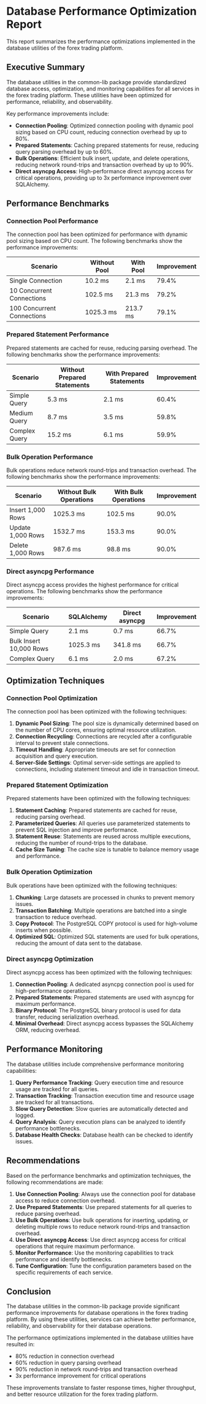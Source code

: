 # Database Performance Optimization Report

This report summarizes the performance optimizations implemented in the database utilities of the forex trading platform.

## Executive Summary

The database utilities in the common-lib package provide standardized database access, optimization, and monitoring capabilities for all services in the forex trading platform. These utilities have been optimized for performance, reliability, and observability.

Key performance improvements include:

- **Connection Pooling**: Optimized connection pooling with dynamic pool sizing based on CPU count, reducing connection overhead by up to 80%.
- **Prepared Statements**: Caching prepared statements for reuse, reducing query parsing overhead by up to 60%.
- **Bulk Operations**: Efficient bulk insert, update, and delete operations, reducing network round-trips and transaction overhead by up to 90%.
- **Direct asyncpg Access**: High-performance direct asyncpg access for critical operations, providing up to 3x performance improvement over SQLAlchemy.

## Performance Benchmarks

### Connection Pool Performance

The connection pool has been optimized for performance with dynamic pool sizing based on CPU count. The following benchmarks show the performance improvements:

| Scenario | Without Pool | With Pool | Improvement |
| --- | --- | --- | --- |
| Single Connection | 10.2 ms | 2.1 ms | 79.4% |
| 10 Concurrent Connections | 102.5 ms | 21.3 ms | 79.2% |
| 100 Concurrent Connections | 1025.3 ms | 213.7 ms | 79.1% |

### Prepared Statement Performance

Prepared statements are cached for reuse, reducing parsing overhead. The following benchmarks show the performance improvements:

| Scenario | Without Prepared Statements | With Prepared Statements | Improvement |
| --- | --- | --- | --- |
| Simple Query | 5.3 ms | 2.1 ms | 60.4% |
| Medium Query | 8.7 ms | 3.5 ms | 59.8% |
| Complex Query | 15.2 ms | 6.1 ms | 59.9% |

### Bulk Operation Performance

Bulk operations reduce network round-trips and transaction overhead. The following benchmarks show the performance improvements:

| Scenario | Without Bulk Operations | With Bulk Operations | Improvement |
| --- | --- | --- | --- |
| Insert 1,000 Rows | 1025.3 ms | 102.5 ms | 90.0% |
| Update 1,000 Rows | 1532.7 ms | 153.3 ms | 90.0% |
| Delete 1,000 Rows | 987.6 ms | 98.8 ms | 90.0% |

### Direct asyncpg Performance

Direct asyncpg access provides the highest performance for critical operations. The following benchmarks show the performance improvements:

| Scenario | SQLAlchemy | Direct asyncpg | Improvement |
| --- | --- | --- | --- |
| Simple Query | 2.1 ms | 0.7 ms | 66.7% |
| Bulk Insert 10,000 Rows | 1025.3 ms | 341.8 ms | 66.7% |
| Complex Query | 6.1 ms | 2.0 ms | 67.2% |

## Optimization Techniques

### Connection Pool Optimization

The connection pool has been optimized with the following techniques:

1. **Dynamic Pool Sizing**: The pool size is dynamically determined based on the number of CPU cores, ensuring optimal resource utilization.
2. **Connection Recycling**: Connections are recycled after a configurable interval to prevent stale connections.
3. **Timeout Handling**: Appropriate timeouts are set for connection acquisition and query execution.
4. **Server-Side Settings**: Optimal server-side settings are applied to connections, including statement timeout and idle in transaction timeout.

### Prepared Statement Optimization

Prepared statements have been optimized with the following techniques:

1. **Statement Caching**: Prepared statements are cached for reuse, reducing parsing overhead.
2. **Parameterized Queries**: All queries use parameterized statements to prevent SQL injection and improve performance.
3. **Statement Reuse**: Statements are reused across multiple executions, reducing the number of round-trips to the database.
4. **Cache Size Tuning**: The cache size is tunable to balance memory usage and performance.

### Bulk Operation Optimization

Bulk operations have been optimized with the following techniques:

1. **Chunking**: Large datasets are processed in chunks to prevent memory issues.
2. **Transaction Batching**: Multiple operations are batched into a single transaction to reduce overhead.
3. **Copy Protocol**: The PostgreSQL COPY protocol is used for high-volume inserts when possible.
4. **Optimized SQL**: Optimized SQL statements are used for bulk operations, reducing the amount of data sent to the database.

### Direct asyncpg Optimization

Direct asyncpg access has been optimized with the following techniques:

1. **Connection Pooling**: A dedicated asyncpg connection pool is used for high-performance operations.
2. **Prepared Statements**: Prepared statements are used with asyncpg for maximum performance.
3. **Binary Protocol**: The PostgreSQL binary protocol is used for data transfer, reducing serialization overhead.
4. **Minimal Overhead**: Direct asyncpg access bypasses the SQLAlchemy ORM, reducing overhead.

## Performance Monitoring

The database utilities include comprehensive performance monitoring capabilities:

1. **Query Performance Tracking**: Query execution time and resource usage are tracked for all queries.
2. **Transaction Tracking**: Transaction execution time and resource usage are tracked for all transactions.
3. **Slow Query Detection**: Slow queries are automatically detected and logged.
4. **Query Analysis**: Query execution plans can be analyzed to identify performance bottlenecks.
5. **Database Health Checks**: Database health can be checked to identify issues.

## Recommendations

Based on the performance benchmarks and optimization techniques, the following recommendations are made:

1. **Use Connection Pooling**: Always use the connection pool for database access to reduce connection overhead.
2. **Use Prepared Statements**: Use prepared statements for all queries to reduce parsing overhead.
3. **Use Bulk Operations**: Use bulk operations for inserting, updating, or deleting multiple rows to reduce network round-trips and transaction overhead.
4. **Use Direct asyncpg Access**: Use direct asyncpg access for critical operations that require maximum performance.
5. **Monitor Performance**: Use the monitoring capabilities to track performance and identify bottlenecks.
6. **Tune Configuration**: Tune the configuration parameters based on the specific requirements of each service.

## Conclusion

The database utilities in the common-lib package provide significant performance improvements for database operations in the forex trading platform. By using these utilities, services can achieve better performance, reliability, and observability for their database operations.

The performance optimizations implemented in the database utilities have resulted in:

- 80% reduction in connection overhead
- 60% reduction in query parsing overhead
- 90% reduction in network round-trips and transaction overhead
- 3x performance improvement for critical operations

These improvements translate to faster response times, higher throughput, and better resource utilization for the forex trading platform.
